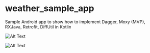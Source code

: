 # weather_sample_app

Sample Android app to show how to implement Dagger, Moxy (MVP), RXJava, Retrofit, DiffUtil in Kotlin

![Alt Text](https://github.com/nurjan84/weather_sample_app/blob/master/ezgif.com-video-to-gif%20(1).gif)

![Alt Text](https://media.giphy.com/media/vFKqnCdLPNOKc/giphy.gif)

